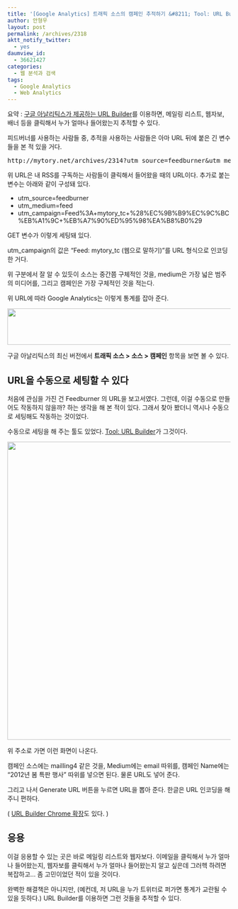 ```yaml
---
title: '[Google Analytics] 트래픽 소스의 캠페인 추적하기 &#8211; Tool: URL Builder 사용하기'
author: 안형우
layout: post
permalink: /archives/2318
aktt_notify_twitter:
  - yes
daumview_id:
  - 36621427
categories:
  - 웹 분석과 검색
tags:
  - Google Analytics
  - Web Analytics
---
```

요약 : [구글 아날리틱스가 제공하는 URL Builder][1]를 이용하면, 메일링 리스트, 웹자보, 배너 등을 클릭해서 누가 얼마나 들어왔는지 추적할 수 있다.

피드버너를 사용하는 사람들 중, 추적을 사용하는 사람들은 아마 URL 뒤에 붙은 긴 변수들을 본 적 있을 거다.

<pre>http://mytory.net/archives/2314?utm_source=feedburner&utm_medium=feed&utm_campaign=Feed%3A+mytory_tc+%28%EC%9B%B9%EC%9C%BC%EB%A1%9C+%EB%A7%90%ED%95%98%EA%B8%B0%29</pre>

위 URL은 내 RSS를 구독하는 사람들이 클릭해서 들어왔을 때의 URL이다. 추가로 붙는 변수는 아래와 같이 구성돼 있다.

*   utm_source=feedburner
*   utm_medium=feed
*   utm\_campaign=Feed%3A+mytory\_tc+%28%EC%9B%B9%EC%9C%BC%EB%A1%9C+%EB%A7%90%ED%95%98%EA%B8%B0%29

GET 변수가 이렇게 세팅돼 있다.

utm\_campaign의 값은 &#8220;Feed: mytory\_tc (웹으로 말하기)&#8221;를 URL 형식으로 인코딩한 거다.

위 구분에서 잘 알 수 있듯이 소스는 중간쯤 구체적인 것을, medium은 가장 넓은 범주의 미디어를, 그리고 캠페인은 가장 구체적인 것을 적는다.

위 URL에 따라 Google Analytics는 이렇게 통계를 잡아 준다.

<img class="aligncenter" src="https://dl.dropbox.com/u/15546257/blog/mytory/google-analytics-url-builder-1.jpg" alt="" width="645" height="82" />

구글 아날리틱스의 최신 버전에서 **트래픽 소스 > 소스 > 캠페인** 항목을 보면 볼 수 있다.

## URL을 수동으로 세팅할 수 있다

처음에 관심을 가진 건 Feedburner 의 URL을 보고서였다. 그런데, 이걸 수동으로 만들어도 작동하지 않을까? 하는 생각을 해 본 적이 있다. 그래서 찾아 봤더니 역시나 수동으로 세팅해도 작동하는 것이었다.

수동으로 세팅을 해 주는 툴도 있었다. [Tool: URL Builder][1]가 그것이다.

<img class="aligncenter" src="https://dl.dropbox.com/u/15546257/blog/mytory/google-analytics-url-builder-2.jpg" alt="" width="676" height="673" />

위 주소로 가면 이런 화면이 나온다.

캠페인 소스에는 mailling4 같은 것을, Medium에는 email 따위를, 캠페인 Name에는 &#8220;2012년 봄 특판 행사&#8221; 따위를 넣으면 된다. 물론 URL도 넣어 준다.

그리고 나서 Generate URL 버튼을 누르면 URL을 뽑아 준다. 한글은 URL 인코딩을 해 주니 편하다.

( [URL Builder Chrome 확장][2]도 있다. )

## 응용

이걸 응용할 수 있는 곳은 바로 메일링 리스트와 웹자보다. 이메일을 클릭해서 누가 얼마나 들어왔는지, 웹자보를 클릭해서 누가 얼마나 들어왔는지 알고 싶은데 그러헥 하려면 복잡하고&#8230; 좀 고민이었던 적이 있을 것이다.

완벽한 해결책은 아니지만, (예컨데, 저 URL을 누가 트위터로 퍼가면 통계가 교란될 수 있을 듯하다.) URL Builder를 이용하면 그런 것들을 추적할 수 있다.

 [1]: http://support.google.com/googleanalytics/bin/answer.py?hl=en&answer=55578
 [2]: https://chrome.google.com/webstore/detail/gaidpiakchgkapdgbnoglpnbccdepnpk